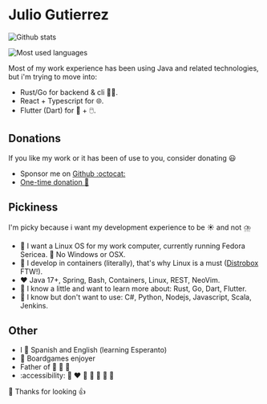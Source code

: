 # Julio Gutierrez

![Github stats](https://github-readme-stats.vercel.app/api?username=bubuntux&count_private=true&include_all_commits=true&show_icons=true&theme=tokyonight)

![Most used languages](https://github-readme-stats.vercel.app/api/top-langs/?username=bubuntux&layout=compact&langs_count=10&theme=tokyonight)

Most of my work experience has been using Java and related technologies, but i'm trying to move into:

- Rust/Go for backend & cli :technologist:.
- React + Typescript for :globe_with_meridians:.
- Flutter (Dart) for :iphone: + :computer_mouse:.

## Donations

If you like my work or it has been of use to you, consider donating :smiley:

- Sponsor me on [Github :octocat:](https://github.com/sponsors/bubuntux)
- [One-time donation :money_with_wings:](https://github.com/sponsors/bubuntux?frequency=one-time&sponsor=bubuntux)
<!-- TODO add paypal ? -->

## Pickiness

I'm picky because i want my development experience to be :sunny: and not :cloud_with_lightning_and_rain:

- :penguin: I want a Linux OS for my work computer, currently running Fedora Sericea. :no_good: No Windows or OSX.
- :whale: I develop in containers (literally), that's why Linux is a must ([Distrobox](https://github.com/89luca89/distrobox) FTW!).
- :heart: Java 17+, Spring, Bash, Containers, Linux, REST, NeoVim.
- :seedling: I know a little and want to learn more about: Rust, Go, Dart, Flutter.
- :anger: I know but don't want to use: C#, Python, Nodejs, Javascript, Scala, Jenkins.

## Other

- I :speech_balloon: Spanish and English (learning Esperanto)
- :game_die: Boardgames enjoyer
- Father of :hatched_chick: :hatching_chick: :hatching_chick:
- :accessibility: :jigsaw: :heart: :orange_heart: :yellow_heart: :green_heart: :blue_heart: :purple_heart:

:tada: Thanks for looking :thumbsup:
